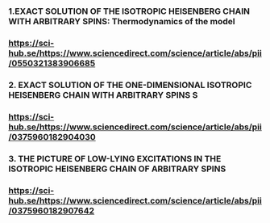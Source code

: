 ### 1.EXACT SOLUTION OF THE ISOTROPIC HEISENBERG CHAIN WITH ARBITRARY SPINS: Thermodynamics of the model 
### https://sci-hub.se/https://www.sciencedirect.com/science/article/abs/pii/0550321383906685
### 2. EXACT SOLUTION OF THE ONE-DIMENSIONAL ISOTROPIC HEISENBERG CHAIN WITH ARBITRARY SPINS S
### https://sci-hub.se/https://www.sciencedirect.com/science/article/abs/pii/0375960182904030
### 3. THE PICTURE OF LOW-LYING EXCITATIONS IN THE ISOTROPIC HEISENBERG CHAIN OF ARBITRARY SPINS
### https://sci-hub.se/https://www.sciencedirect.com/science/article/abs/pii/0375960182907642

